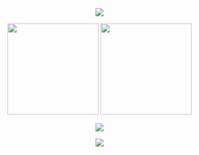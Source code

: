 <p align="center">
 <img src="https://github-profile-summary-cards.vercel.app/api/cards/profile-details?username=sheduxdev&theme=github_dark">
</p>
<p align="center">
 <img height="180em" src="https://github-readme-stats.vercel.app/api?username=sheduxdev&show_icons=true&theme=dark&hide_border=true">
 <img height="180em" src="https://github-readme-stats.vercel.app/api/top-langs/?username=sheduxdev&layout=compact&theme=dark&hide_border=true"> 
</p>
<p align="center">
 <img src="https://github-readme-streak-stats.herokuapp.com/?user=sheduxdev&theme=dark&hide_border=true">
</p>
<p align="center">
 <img src="https://activity-graph.herokuapp.com/graph?username=sheduxdev&theme=github&hide_border=true"> 
</p>
<!--END_SECTION:waka-->
